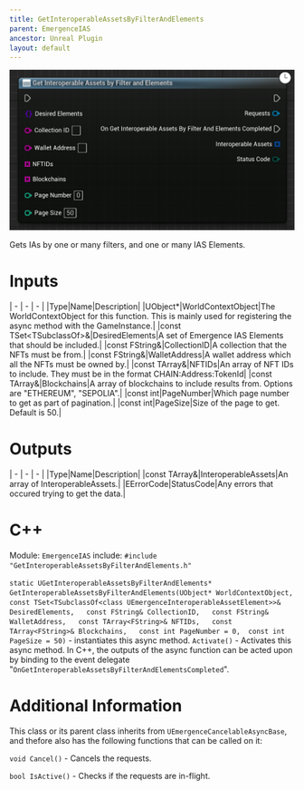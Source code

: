 ```yaml
---
title: GetInteroperableAssetsByFilterAndElements
parent: EmergenceIAS
ancestor: Unreal Plugin
layout: default
---
```


![](GetInteroperableAssetsByFilterAndElements.PNG)

Gets IAs by one or many filters, and one or many IAS Elements.

# Inputs

| - | - | - |
|Type|Name|Description|
|UObject\*|WorldContextObject|The WorldContextObject for this function. This is mainly used for registering the async method with the GameInstance.|
|const TSet<TSubclassOf<class UEmergenceInteroperableAssetElement>>&|DesiredElements|A set of Emergence IAS Elements that should be included.|
|const FString&|CollectionID|A collection that the NFTs must be from.|
|const FString&|WalletAddress|A wallet address which all the NFTs must be owned by.|
|const TArray<FString>&|NFTIDs|An array of NFT IDs to include. They must be in the format CHAIN:Address:TokenId|
|const TArray<FString>&|Blockchains|A array of blockchains to include results from. Options are "ETHEREUM", "SEPOLIA".|
|const int|PageNumber|Which page number to get as part of pagination.|
|const int|PageSize|Size of the page to get. Default is 50.|

# Outputs

| - | - | - |
|Type|Name|Description|
|const TArray<FEmergenceInteroperableAsset>&|InteroperableAssets|An array of InteroperableAssets.|
|EErrorCode|StatusCode|Any errors that occured trying to get the data.|

# C++
Module: `EmergenceIAS`
include: `#include "GetInteroperableAssetsByFilterAndElements.h"`

`static UGetInteroperableAssetsByFilterAndElements* GetInteroperableAssetsByFilterAndElements(UObject* WorldContextObject,   const TSet<TSubclassOf<class UEmergenceInteroperableAssetElement>>& DesiredElements,   const FString& CollectionID,   const FString& WalletAddress,   const TArray<FString>& NFTIDs,   const TArray<FString>& Blockchains,   const int PageNumber = 0,  const int PageSize = 50)` - instantiates this async method.
`Activate()` - Activates this async method.
In C++, the outputs of the async function can be acted upon by binding to the event delegate "`OnGetInteroperableAssetsByFilterAndElementsCompleted`".

# Additional Information

This class or its parent class inherits from `UEmergenceCancelableAsyncBase`, and thefore also has the following functions that can be called on it:

`void Cancel()` - Cancels the requests.

`bool IsActive()` - Checks if the requests are in-flight.